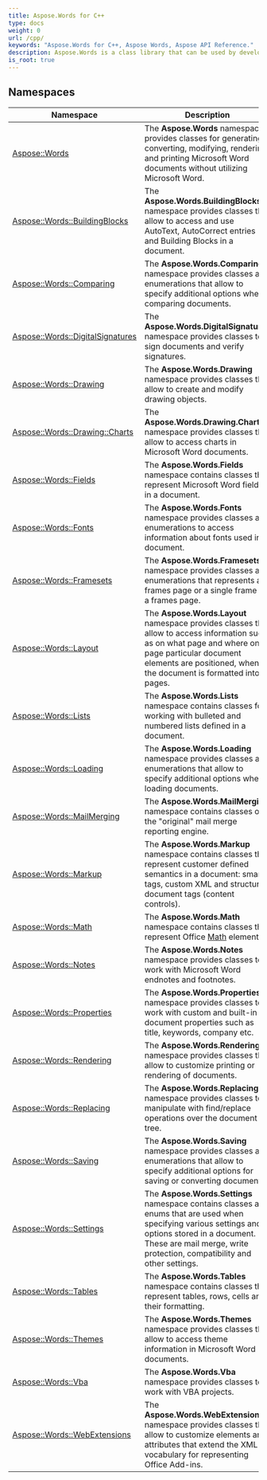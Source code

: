 ```yaml
---
title: Aspose.Words for C++
type: docs
weight: 0
url: /cpp/
keywords: "Aspose.Words for C++, Aspose Words, Aspose API Reference."
description: Aspose.Words is a class library that can be used by developers for various platforms for a variety of document processing tasks.
is_root: true
---
```


## Namespaces

| Namespace | Description |
| --- | --- |
| [Aspose::Words](./aspose.words/) | The **Aspose.Words** namespace provides classes for generating, converting, modifying, rendering and printing Microsoft Word documents without utilizing Microsoft Word. |
| [Aspose::Words::BuildingBlocks](./aspose.words.buildingblocks/) | The **Aspose.Words.BuildingBlocks** namespace provides classes that allow to access and use AutoText, AutoCorrect entries and Building Blocks in a document. |
| [Aspose::Words::Comparing](./aspose.words.comparing/) | The **Aspose.Words.Comparing** namespace provides classes and enumerations that allow to specify additional options when comparing documents. |
| [Aspose::Words::DigitalSignatures](./aspose.words.digitalsignatures/) | The **Aspose.Words.DigitalSignatures** namespace provides classes to sign documents and verify signatures. |
| [Aspose::Words::Drawing](./aspose.words.drawing/) | The **Aspose.Words.Drawing** namespace provides classes that allow to create and modify drawing objects. |
| [Aspose::Words::Drawing::Charts](./aspose.words.drawing.charts/) | The **Aspose.Words.Drawing.Charts** namespace provides classes that allow to access charts in Microsoft Word documents. |
| [Aspose::Words::Fields](./aspose.words.fields/) | The **Aspose.Words.Fields** namespace contains classes that represent Microsoft Word fields in a document. |
| [Aspose::Words::Fonts](./aspose.words.fonts/) | The **Aspose.Words.Fonts** namespace provides classes and enumerations to access information about fonts used in a document. |
| [Aspose::Words::Framesets](./aspose.words.framesets/) | The **Aspose.Words.Framesets** namespace provides classes and enumerations that represents a frames page or a single frame on a frames page. |
| [Aspose::Words::Layout](./aspose.words.layout/) | The **Aspose.Words.Layout** namespace provides classes that allow to access information such as on what page and where on a page particular document elements are positioned, when the document is formatted into pages. |
| [Aspose::Words::Lists](./aspose.words.lists/) | The **Aspose.Words.Lists** namespace contains classes for working with bulleted and numbered lists defined in a document. |
| [Aspose::Words::Loading](./aspose.words.loading/) | The **Aspose.Words.Loading** namespace provides classes and enumerations that allow to specify additional options when loading documents. |
| [Aspose::Words::MailMerging](./aspose.words.mailmerging/) | The **Aspose.Words.MailMerging** namespace contains classes of the "original" mail merge reporting engine. |
| [Aspose::Words::Markup](./aspose.words.markup/) | The **Aspose.Words.Markup** namespace contains classes that represent customer defined semantics in a document: smart tags, custom XML and structured document tags (content controls). |
| [Aspose::Words::Math](./aspose.words.math/) | The **Aspose.Words.Math** namespace contains classes that represent Office [Math](./aspose.words.math/) elements. |
| [Aspose::Words::Notes](./aspose.words.notes/) | The **Aspose.Words.Notes** namespace provides classes to work with Microsoft Word endnotes and footnotes. |
| [Aspose::Words::Properties](./aspose.words.properties/) | The **Aspose.Words.Properties** namespace provides classes to work with custom and built-in document properties such as title, keywords, company etc. |
| [Aspose::Words::Rendering](./aspose.words.rendering/) | The **Aspose.Words.Rendering** namespace provides classes that allow to customize printing or rendering of documents. |
| [Aspose::Words::Replacing](./aspose.words.replacing/) | The **Aspose.Words.Replacing** namespace provides classes to manipulate with find/replace operations over the document tree. |
| [Aspose::Words::Saving](./aspose.words.saving/) | The **Aspose.Words.Saving** namespace provides classes and enumerations that allow to specify additional options for saving or converting documents. |
| [Aspose::Words::Settings](./aspose.words.settings/) | The **Aspose.Words.Settings** namespace contains classes and enums that are used when specifying various settings and options stored in a document. These are mail merge, write protection, compatibility and other settings. |
| [Aspose::Words::Tables](./aspose.words.tables/) | The **Aspose.Words.Tables** namespace contains classes that represent tables, rows, cells and their formatting. |
| [Aspose::Words::Themes](./aspose.words.themes/) | The **Aspose.Words.Themes** namespace provides classes that allow to access theme information in Microsoft Word documents. |
| [Aspose::Words::Vba](./aspose.words.vba/) | The **Aspose.Words.Vba** namespace provides classes to work with VBA projects. |
| [Aspose::Words::WebExtensions](./aspose.words.webextensions/) | The **Aspose.Words.WebExtensions** namespace provides classes that allow to customize elements and attributes that extend the XML vocabulary for representing Office Add-ins. |
